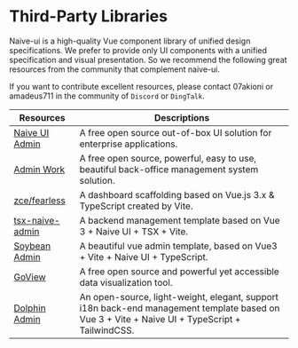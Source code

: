 <!--anchor:on-->

# Third-Party Libraries

Naive-ui is a high-quality Vue component library of unified design specifications. We prefer to provide only UI components with a unified specification and visual presentation. So we recommend the following great resources from the community that complement naive-ui.

If you want to contribute excellent resources, please contact 07akioni or amadeus711 in the community of `Discord` or `DingTalk`.

| Resources | Descriptions |
| --- | --- |
| [Naive UI Admin](https://github.com/jekip/naive-ui-admin) | A free open source out-of-box UI solution for enterprise applications. |
| [Admin Work](https://github.com/qingqingxuan/admin-work) | A free open source, powerful, easy to use, beautiful back-office management system solution. |
| [zce/fearless](https://github.com/zce/fearless) | A dashboard scaffolding based on Vue.js 3.x & TypeScript created by Vite. |
| [tsx-naive-admin](https://github.com/WalkAlone0325/tsx-naive-admin) | A backend management template based on Vue 3 + Naive UI + TSX + Vite. |
| [Soybean Admin](https://github.com/honghuangdc/soybean-admin) | A beautiful vue admin template, based on Vue3 + Vite + Naive UI + TypeScript. |
| [GoView](https://github.com/dromara/go-view) | A free open source and powerful yet accessible data visualization tool. |
| [Dolphin Admin](https://dolphin-admin.bit-ocean.studio) | An open-source, light-weight, elegant, support i18n back-end management template based on Vue 3 + Vite + Naive UI + TypeScript + TailwindCSS. |
